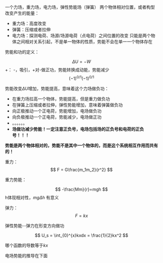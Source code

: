 一个力场，重力场，电力场，弹性势能场（弹簧）
两个物体相对位置，或者构型改变产生的能量：
- 重力场：高度改变
-  弹簧：压缩或者拉伸
- 电力场：探测电荷、场源/场源电荷（点电荷）之间位置的改变
只能是两个物体之间相对关系引起，不是单一物体的性质，势能不会在单一一个物体存在

势能和功的定义：

$$
\Delta U = -W
$$
+： -，吸引，+对-做正功，势能转换成动能，势能减少
$$
(-1)^{0/1}(-1)^{0/1}
$$


势能改变$\Delta U$增加，势能提高，意味着这个力场做负功：
- 在重力场拉高一个物体，势能提高，但是重力做负功
- 在弹簧上压缩或者拉伸，弹性势能增加，意味着弹簧做负功
- 向正极推动一个正电荷，势能增加，电场做负功
- 向负极推动一个正电荷，势能减少，电场做正功
- 。。。。。。
- **场做功减少势能！一定注意正负号，电场包括场的正负号和电荷的正负号！！！**

**势能是两个物体相对的，势能不是其中一个物体的，而是这个系统相互作用而共有的！**

重力：
$$
F = G\frac{m_1m_2}{r^2}
$$

重力势能： 

$$
-\frac{Mm}{r}=mgh
$$
h体现相对性，$mg\Delta h$ 有意义

弹力：
$$
F = kx
$$

弹性势能--弹力在形变方向做功

$$
U_s = \int_{0}^{x}kxdx = \frac{1}{2}kx^2
$$

哪个函数的导数等于$kx$

电场势能的推导在下面